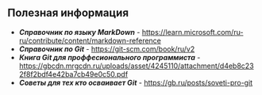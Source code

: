 ## Полезная информация
- ***Справочник по языку MarkDown*** - https://learn.microsoft.com/ru-ru/contribute/content/markdown-reference
- ***Справочник по Git*** - https://git-scm.com/book/ru/v2
- ***Книга Git для проффесионального программиста*** - https://gbcdn.mrgcdn.ru/uploads/asset/4245110/attachment/d4eb8c232f8f2bdf4e42ba7cb49e0c50.pdf
- ***Советы для тех кто осваивает Git*** - https://gb.ru/posts/soveti-pro-git
